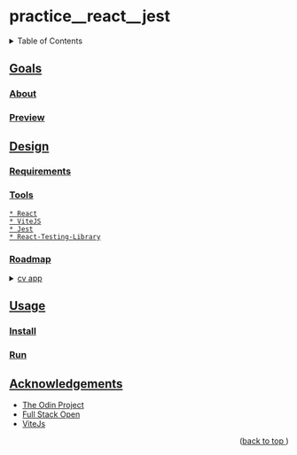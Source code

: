 # practice__react__jest
<a name="readme-top"></a>
<details>
    <summary>Table of Contents</summary>
    <ol>
        <li><a href="#goals">Goals</a>
            <ul>
                <li><a href="#about">About</li>
                <li><a href="#preview">Preview</li>
            </ul>
        </li>
        <li><a href="#design">Design</li>
          <ul>
            <li><a href="#requirements">Tools</li>
            <li><a href="#tools">Tools</li>
            <li><a href="#roadmap">Roadmap</li>
          </ul>
        </li>
        <li><a href="#usage">Usage</a>
            <ul>
                <li><a href="#install">Install</li>
                <li><a href="#run">Run</li>
            </ul>
        </li>
        <li><a href="#acknowledgements">Acknowledgements</li>
    </ol>
</details>

## Goals
### About
### Preview
## Design
### Requirements
### Tools
    * React
    * ViteJS
    * Jest
    * React-Testing-Library
### Roadmap
<details>
    <summary>cv app</summary>
    - [x] A section to add general information like name, email and phone number.
    - [x] A section to add your educational experience (school name, title of study and date of study)
    - [x] A section to add practical experience (company name, position title, main
    - [x] edit and submit
    - [x] styles
</details>

## Usage
### Install
### Run
## Acknowledgements
* [The Odin Project](https://www.theodinproject.com/)
* [Full Stack Open](https://www.fullstackopen.com/)
* [ViteJs](https://vitejs.dev)
<p align="right">(<a href="#readme-top">back to top </a>)</p>